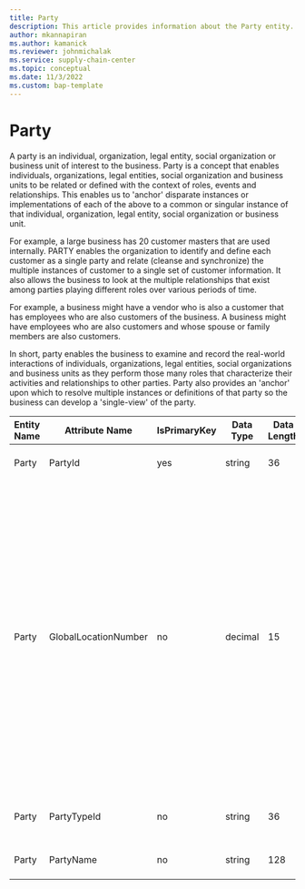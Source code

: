 ```yaml
---
title: Party
description: This article provides information about the Party entity.
author: mkannapiran
ms.author: kamanick
ms.reviewer: johnmichalak
ms.service: supply-chain-center
ms.topic: conceptual
ms.date: 11/3/2022
ms.custom: bap-template
---
```


# Party

A party is an individual, organization, legal entity, social organization or business unit of interest to the business. Party is a concept that enables individuals, organizations, legal entities, social organization and business units to be related or defined with the context of roles, events and relationships. This enables us to 'anchor' disparate instances or implementations of each of the above to a common or singular instance of that individual, organization, legal entity, social organization or business unit.

For example, a large business has 20 customer masters that are used internally. PARTY enables the organization to identify and define each customer as a single party and relate (cleanse and synchronize) the multiple instances of customer to a single set of customer information. It also allows the business to look at the multiple relationships that exist among parties playing different roles over various periods of time.

For example, a business might have a vendor who is also a customer that has employees who are also customers of the business. A business might have employees who are also customers and whose spouse or family members are also customers.

In short, party enables the business to examine and record the real-world interactions of individuals, organizations, legal entities, social organizations and business units as they perform those many roles that characterize their activities and relationships to other parties. Party also provides an 'anchor' upon which to resolve multiple instances or definitions of that party so the business can develop a 'single-view' of the party.

| **Entity Name** | **Attribute Name** | **IsPrimaryKey** | **Data Type** | **Data Length** | **Description** |
| --- | --- | --- | --- | --- | --- |
| Party | PartyId | yes | string | 36 | The unique identifier of a Party. |
| Party | GlobalLocationNumber | no | decimal | 15 | The Global Location Number (GLN) is a simple tool used to uniquely identify locations. It can be used to identify physical locations such as a warehouse, legal entities, or a function / department within a legal entity. The GLN is part of the GS1 system of standards. |
| Party | PartyTypeId | no | string | 36 | The unique identifier of a Party Type. |
| Party | PartyName | no | string | 128 | The name of the Party. |

